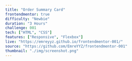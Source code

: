 ```yaml
---
title: "Order Summary Card"
frontendmentor: true
difficulty: "Newbie"
duration: "3 Hours"
challenge: 001
tech: ["HTML", "CSS"]
features: ["Responsive", "Flexbox"]
live: "https://emreyyz.github.io/frontendmentor-001/"
source: "https://github.com/EmreYYZ/frontendmentor-001"
thumbnail: "./img/screenshot.png"
---
```

